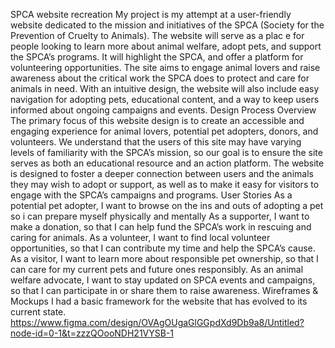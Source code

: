 SPCA website recreation
My project is my attempt at a user-friendly website dedicated to the mission and initiatives of the SPCA (Society for the Prevention of Cruelty to Animals). The website will serve as a plac e for people looking to learn more about animal welfare, adopt pets, and support the SPCA’s programs. It will highlight the SPCA, and offer a platform for volunteering opportunities. The site aims to engage animal lovers and raise awareness about the critical work the SPCA does to protect and care for animals in need. With an intuitive design, the website will also include easy navigation for adopting pets, educational content, and a way to keep users informed about ongoing campaigns and events.
Design Process Overview
The primary focus of this website design is to create an accessible and engaging experience for animal lovers, potential pet adopters, donors, and volunteers. We understand that the users of this site may have varying levels of familiarity with the SPCA’s mission, so our goal is to ensure the site serves as both an educational resource and an action platform. The website is designed to foster a deeper connection between users and the animals they may wish to adopt or support, as well as to make it easy for visitors to engage with the SPCA’s campaigns and programs.
User Stories
As a potential pet adopter, I want to browse on the ins and outs of adopting a pet so i can prepare myself physically and mentally
As a supporter, I want to make a donation, so that I can help fund the SPCA’s work in rescuing and caring for animals.
As a volunteer, I want to find local volunteer opportunities, so that I can contribute my time and help the SPCA’s cause.
As a visitor, I want to learn more about responsible pet ownership, so that I can care for my current pets and future ones responsibly.
As an animal welfare advocate, I want to stay updated on SPCA events and campaigns, so that I can participate in or share them to raise awareness.
Wireframes & Mockups
I had a basic framework for the website that has evolved to its current state.
https://www.figma.com/design/OVAgOUgaGlGGpdXd9Db9a8/Untitled?node-id=0-1&t=zzzQOooNDH21VYSB-1
